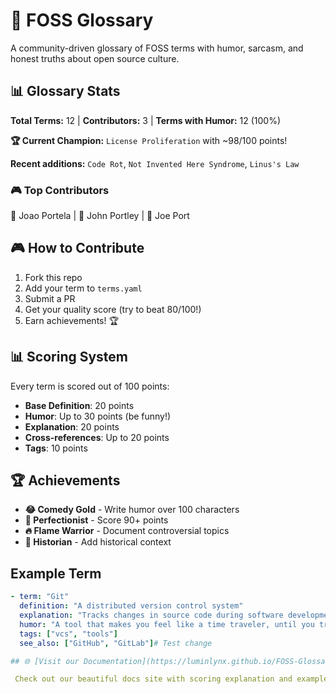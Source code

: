 # 🚀 FOSS Glossary

A community-driven glossary of FOSS terms with humor, sarcasm, and honest truths about open source culture.






<!-- STATS-START -->
## 📊 Glossary Stats

**Total Terms:** 12 | **Contributors:** 3 | **Terms with Humor:** 12 (100%)

**🏆 Current Champion:** `License Proliferation` with ~98/100 points!

**Recent additions:** `Code Rot`, `Not Invented Here Syndrome`, `Linus's Law`

### 🎮 Top Contributors
🥇 Joao Portela | 🥈 John Portley | 🥉 Joe Port
<!-- STATS-END -->

## 🎮 How to Contribute

1. Fork this repo
2. Add your term to `terms.yaml`
3. Submit a PR
4. Get your quality score (try to beat 80/100!)
5. Earn achievements! 🏆

## 📊 Scoring System

Every term is scored out of 100 points:
- **Base Definition**: 20 points
- **Humor**: Up to 30 points (be funny!)
- **Explanation**: 20 points
- **Cross-references**: Up to 20 points
- **Tags**: 10 points

## 🏆 Achievements

- **😂 Comedy Gold** - Write humor over 100 characters
- **💯 Perfectionist** - Score 90+ points
- **🔥 Flame Warrior** - Document controversial topics
- **📜 Historian** - Add historical context

## Example Term
```yaml
- term: "Git"
  definition: "A distributed version control system"
  explanation: "Tracks changes in source code during software development"
  humor: "A tool that makes you feel like a time traveler, until you try to resolve a merge conflict and realize you're actually in hell"
  tags: ["vcs", "tools"]
  see_also: ["GitHub", "GitLab"]# Test change

## 🌐 [Visit our Documentation](https://luminlynx.github.io/FOSS-Glossary/)

 Check out our beautiful docs site with scoring explanation and examples!
 